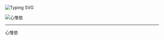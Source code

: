 ![Typing SVG](https://readme-typing-svg.demolab.com?font=Fira+Code&pause=1000&color=66CCFF&center=true&random=false&width=435&lines=Huafeng+Xiayun+Luoshui+Tianyi)

![心惟依](https://github-readme-stats.vercel.app/api?username=MeetLTY)

---

心惟依
